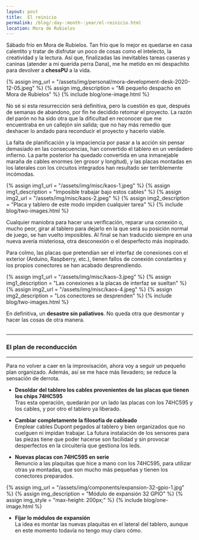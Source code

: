 ```yaml
---
layout: post
title:  El reinicio
permalink: /blog/:day-:month-:year/el-reinicio.html
location: Mora de Rubielos
---
```

Sábado frío en Mora de Rubielos. Tan frío que lo mejor es quedarse en casa 
calentito y tratar de disfrutar un poco de cosas como el intelecto, la creatividad y la 
lectura. Así que, finalizadas las inevitables tareas caseras y caninas (atender a mi
querida perra Dana), me he metido en mi despachito para devolver a **chessPU** a la vida. 

{% assign img_url = "/assets/img/personal/mora-development-desk-2020-12-05.jpeg" %}
{% assign img_description = "Mi pequeño despacho en Mora de Rubielos" %}
{% include blog/one-image.html %}

No sé si esta resurrección será definitiva, pero la cuestión es que, después de
semanas de abandono, por fin he decidido retomar el proyecto. La razón del parón 
no ha sido otra que la dificultad en reconocer que me encuentraba en un callejón 
sin salida; que no hay más remedio que deshacer lo andado para reconducir el 
proyecto y hacerlo viable.

La falta de planificación y la impaciencia por pasar a la acción sin pensar
demasiado en las consecuencias, han convertido el tablero en un verdadero infierno. La
parte posterior ha quedado convertida en una inmanejable maraña de cables 
enormes (en grosor y longitud), y las placas montadas en los laterales con 
los circuitos integrados han resultado ser terriblemente incómodas.


{% assign img1_url = "/assets/img/misc/kaos-1.jpeg" %}
{% assign img1_description = "Imposible trabajar bajo estos cables" %}
{% assign img2_url = "/assets/img/misc/kaos-2.jpeg" %}
{% assign img2_description = "Placa y tablero de este modo impiden cualquier tarea" %}
{% include blog/two-images.html %}

Cualquier maniobra para hacer una verificación, reparar una conexión o, mucho peor,
girar al tablero para dejarlo en la que será su posición normal de juego, 
se han vuelto imposibles. Al final se han traducido siempre en una nueva avería 
misteriosa, otra desconexión o el desperfecto más inopinado.

Para colmo, las placas que pretendían ser el interfaz de conexiones con el 
exterior (Arduino, Raspberry, etc.), tienen fallos de conexión constantes y 
los propios conectores se han acabado desprendiendo.

{% assign img1_url = "/assets/img/misc/kaos-3.jpeg" %}
{% assign img1_description = "Las conexiones a la placas de interfaz se sueltan" %}
{% assign img2_url = "/assets/img/misc/kaos-4.jpeg" %}
{% assign img2_description = "Los conectores se desprenden" %}
{% include blog/two-images.html %}

En definitiva, un **desastre sin paliativos**. No queda otra que desmontar y hacer
las cosas de otra manera. 
<br><br>

---

### El plan de reconducción

---

Para no volver a caer en la improvisación, ahora 
voy a seguir un pequeño plan organizado. Además, así se me hace más llevadero; 
se reduce la sensación de derrota.

- **Desoldar del tablero los cables provenientes de las placas que tienen los chips 74HC595**<br>
Tras esta operación, quedarán por un lado las placas con los 74HC595 y los cables, y por otro el tablero ya liberado.

- **Cambiar completamente la filosofía de cableado**<br>
Emplear cables Dupont pegados al tablero y bien organizados que no cuelguen ni impidan
trabajar. La futura instalación de los sensores para las piezas tiene que poder
hacerse son facilidad y sin provocar desperfectos en la circuitería que
gestiona los leds.

- **Nuevas placas con 74HC595 en serie**<br>
Renuncio a las plaquitas que hice a mano con los 74HC595, para utilizar otras ya montadas, 
que son mucho más pequeñas y tienen los conectores preparados.

{% assign img_url = "/assets/img/components/expansion-32-gpio-1.jpg" %}
{% assign img_description = "Módulo de expansión 32 GPIO" %}
{% assign img_style = "max-height: 200px;" %}
{% include blog/one-image.html %}

- **Fijar lo módulos de expansión**<br>
La idea es montar las nuevas plaquitas en el lateral del tablero, aunque en este momento todavía no tengo muy claro cómo.

